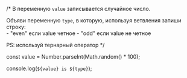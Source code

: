 /* 
  В переменную `value` записывается случайное число.
  
  Объяви переменную `type`, в которую, используя ветвления запиши строку:  
    - "even" если value четное
    - "odd" если value не четное

  PS: используй тернарный оператор
*/

const value = Number.parseInt(Math.random() * 100);

console.log(`${value} is ${type}`);
